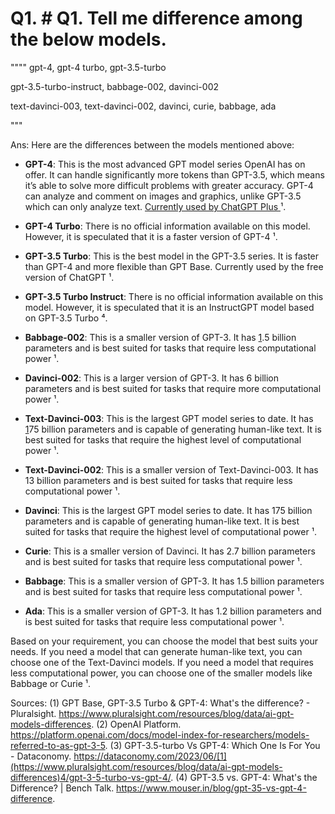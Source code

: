 # Q1. # Q1. Tell me difference among the below models. 

""""
gpt-4, gpt-4 turbo, gpt-3.5-turbo

gpt-3.5-turbo-instruct, babbage-002, davinci-002

text-davinci-003, text-davinci-002, davinci, curie, babbage, ada

"""

Ans: Here are the differences between the models mentioned above:

- **GPT-4**: This is the most advanced GPT model series OpenAI has on offer. It can handle significantly more tokens than GPT-3.5, which means it’s able to solve more difficult problems with greater accuracy. GPT-4 can analyze and comment on images and graphics, unlike GPT-3.5 which can only analyze text. [Currently used by ChatGPT Plus ](https://www.pluralsight.com/resources/blog/data/ai-gpt-models-differences)¹.

- **GPT-4 Turbo**: There is no official information available on this model. However, it is speculated that it is a faster version of GPT-4 ¹.

- **GPT-3.5 Turbo**: This is the best model in the GPT-3.5 series. It is faster than GPT-4 and more flexible than GPT Base. Currently used by the free version of ChatGPT ¹.

- **GPT-3.5 Turbo Instruct**: There is no official information available on this model. However, it is speculated that it is an InstructGPT model based on GPT-3.5 Turbo ⁴.

- **Babbage-002**: This is a smaller version of GPT-3. It has [1](https://www.pluralsight.com/resources/blog/data/ai-gpt-models-differences).5 billion parameters and is best suited for tasks that require less computational power ¹.

- **Davinci-002**: This is a larger version of GPT-3. It has 6 billion parameters and is best suited for tasks that require more computational power ¹.

- **Text-Davinci-003**: This is the largest GPT model series to date. It has [1](https://www.pluralsight.com/resources/blog/data/ai-gpt-models-differences)75 billion parameters and is capable of generating human-like text. It is best suited for tasks that require the highest level of computational power ¹.

- **Text-Davinci-002**: This is a smaller version of Text-Davinci-003. It has 13 billion parameters and is best suited for tasks that require less computational power ¹.

- **Davinci**: This is the largest GPT model series to date. It has 175 billion parameters and is capable of generating human-like text. It is best suited for tasks that require the highest level of computational power ¹.

- **Curie**: This is a smaller version of Davinci. It has 2.7 billion parameters and is best suited for tasks that require less computational power ¹.

- **Babbage**: This is a smaller version of GPT-3. It has 1.5 billion parameters and is best suited for tasks that require less computational power ¹.

- **Ada**: This is a smaller version of GPT-3. It has 1.2 billion parameters and is best suited for tasks that require less computational power ¹.

Based on your requirement, you can choose the model that best suits your needs. If you need a model that can generate human-like text, you can choose one of the Text-Davinci models. If you need a model that requires less computational power, you can choose one of the smaller models like Babbage or Curie ¹.

Sources:
(1) GPT Base, GPT-3.5 Turbo & GPT-4: What's the difference? - Pluralsight. https://www.pluralsight.com/resources/blog/data/ai-gpt-models-differences.
(2) OpenAI Platform. https://platform.openai.com/docs/model-index-for-researchers/models-referred-to-as-gpt-3-5.
(3) GPT-3.5-turbo Vs GPT-4: Which One Is For You - Dataconomy. https://dataconomy.com/2023/06/[1](https://www.pluralsight.com/resources/blog/data/ai-gpt-models-differences)4/gpt-3-5-turbo-vs-gpt-4/.
(4) GPT-3.5 vs. GPT-4: What's the Difference? | Bench Talk. https://www.mouser.in/blog/gpt-35-vs-gpt-4-difference.